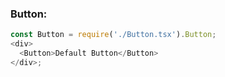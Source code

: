 ### Button:

```js
const Button = require('./Button.tsx').Button;
<div>
  <Button>Default Button</Button>
</div>;
```
